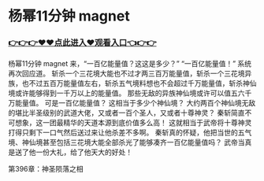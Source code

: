 # 杨幂11分钟 magnet

### <a href="https://github.com/xinfue/dunp/issues/2">👉👉👉♥♥点此进入♥观看入口👈👉👉</a>

杨幂11分钟 magnet
 来，“一百亿能量值？这这是多少？”
    “一百亿能量值！”
    系统再次回应道。
    斩杀一个三花境大能也不过才两三百万能量值，斩杀一个三花境异族，也不过五百万能量值左右，斩杀五气境料想也不会超过千万能量值，斩杀神仙境或许能够得到一千万以上的能量值。
    那些无敌的异族神仙境或许可以值五六千万能量值。
    可是一百亿能量值？
    这相当于多少个神仙境？
    大约两百个神仙境无敌的堪比半圣级别的武道大佬，又或者一百个圣人，又或者十尊神灵？
    秦斩简直不可想象，这一团最精华的天道本源到底价值多么高！
    这就相当于武帝将十尊神灵打得只剩下一口气然后送过来让他杀差不多啊。
    秦斩真的怀疑，他把当世的五气境、神仙境甚至包括三花境大能全部杀光了能够凑齐一百亿能量值吗？
    武帝当真是送了他一份大礼，给了他天大的好处！

第396章：神圣陨落之相
